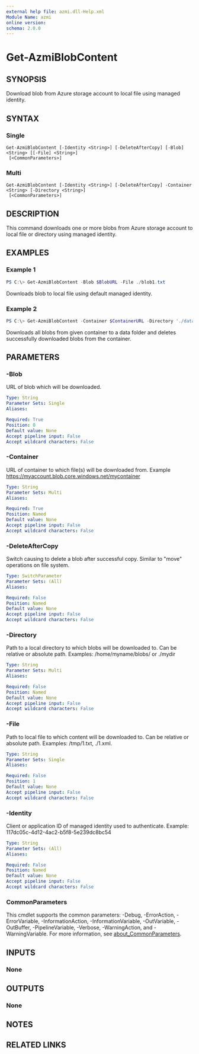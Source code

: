 ```yaml
---
external help file: azmi.dll-Help.xml
Module Name: azmi
online version:
schema: 2.0.0
---
```


# Get-AzmiBlobContent

## SYNOPSIS
Download blob from Azure storage account to local file using managed identity.

## SYNTAX

### Single
```
Get-AzmiBlobContent [-Identity <String>] [-DeleteAfterCopy] [-Blob] <String> [[-File] <String>]
 [<CommonParameters>]
```

### Multi
```
Get-AzmiBlobContent [-Identity <String>] [-DeleteAfterCopy] -Container <String> [-Directory <String>]
 [<CommonParameters>]
```

## DESCRIPTION
This command downloads one or more blobs from Azure storage account to local file or directory using managed identity.

## EXAMPLES

### Example 1
```powershell
PS C:\> Get-AzmiBlobContent -Blob $BlobURL -File ./blob1.txt
```

Downloads blob to local file using default managed identity.

### Example 2
```powershell
PS C:\> Get-AzmiBlobContent -Container $ContainerURL -Directory './data' -DeleteAfterCopy
```

Downloads all blobs from given container to a data folder and deletes successfully downloaded blobs from the container.

## PARAMETERS

### -Blob
URL of blob which will be downloaded.

```yaml
Type: String
Parameter Sets: Single
Aliases:

Required: True
Position: 0
Default value: None
Accept pipeline input: False
Accept wildcard characters: False
```

### -Container
URL of container to which file(s) will be downloaded from. Example https://myaccount.blob.core.windows.net/mycontainer

```yaml
Type: String
Parameter Sets: Multi
Aliases:

Required: True
Position: Named
Default value: None
Accept pipeline input: False
Accept wildcard characters: False
```

### -DeleteAfterCopy
Switch causing to delete a blob after successful copy. Similar to "move" operations on file system.

```yaml
Type: SwitchParameter
Parameter Sets: (All)
Aliases:

Required: False
Position: Named
Default value: None
Accept pipeline input: False
Accept wildcard characters: False
```

### -Directory
Path to a local directory to which blobs will be downloaded to. Can be relative or absolute path. Examples: /home/myname/blobs/ or ./mydir

```yaml
Type: String
Parameter Sets: Multi
Aliases:

Required: False
Position: Named
Default value: None
Accept pipeline input: False
Accept wildcard characters: False
```

### -File
Path to local file to which content will be downloaded to. Can be relative or absolute path. Examples: /tmp/1.txt, ./1.xml.

```yaml
Type: String
Parameter Sets: Single
Aliases:

Required: False
Position: 1
Default value: None
Accept pipeline input: False
Accept wildcard characters: False
```

### -Identity
Client or application ID of managed identity used to authenticate. Example: 117dc05c-4d12-4ac2-b5f8-5e239dc8bc54

```yaml
Type: String
Parameter Sets: (All)
Aliases:

Required: False
Position: Named
Default value: None
Accept pipeline input: False
Accept wildcard characters: False
```

### CommonParameters
This cmdlet supports the common parameters: -Debug, -ErrorAction, -ErrorVariable, -InformationAction, -InformationVariable, -OutVariable, -OutBuffer, -PipelineVariable, -Verbose, -WarningAction, and -WarningVariable. For more information, see [about_CommonParameters](http://go.microsoft.com/fwlink/?LinkID=113216).

## INPUTS

### None
## OUTPUTS

### None
## NOTES

## RELATED LINKS

